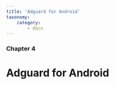 ```yaml
---
title: 'Adguard for Android'
taxonomy:
    category:
        - docs
---
```


### Chapter 4

# Adguard for Android